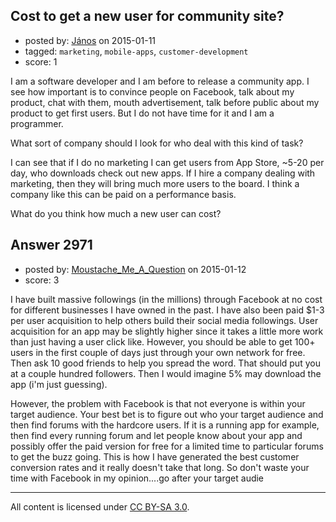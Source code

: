 ## Cost to get a new user for community site?

- posted by: [János](https://stackexchange.com/users/85903/j-nos) on 2015-01-11
- tagged: `marketing`, `mobile-apps`, `customer-development`
- score: 1

I am a software developer and I am before to release a community app. I see how important is to convince people on Facebook, talk about my product, chat with them, mouth advertisement, talk before public about my product to get first users. But I do not have time for it and I am a programmer. 

What sort of company should I look for who deal with this kind of task?

I can see that if I do no marketing I can get users from App Store, ~5-20 per day, who downloads check out new apps. If I hire a company dealing with marketing, then they will bring much more users to the board. I think a company like this can be paid on a performance basis. 

What do you think how much a new user can cost?


## Answer 2971

- posted by: [Moustache_Me_A_Question](https://stackexchange.com/users/4391602/moustache-me-a-question) on 2015-01-12
- score: 3

I have built massive followings (in the millions) through Facebook at no cost for different businesses I have owned in the past.  I have also been paid $1-3 per user acquisition to help others build their social media followings.  User acquisition for an app may be slightly higher since it takes a little more work than just having a user click like.  However, you should be able to get 100+ users in the first couple of days just through your own network for free.  Then ask 10 good friends to help you spread the word.  That should put you at a couple hundred followers.  Then I would imagine 5% may download the app (i'm just guessing).

However, the problem with Facebook is that not everyone is within your target audience.  Your best bet is to figure out who your target audience and then find forums with the hardcore users.  If it is a running app for example, then find every running forum and let people know about your app and possibly offer the paid version for free for a limited time to particular forums to get the buzz going.  This is how I have generated the best customer conversion rates and it really doesn't take that long.  So don't waste your time with Facebook in my opinion....go after your target audie



---

All content is licensed under [CC BY-SA 3.0](https://creativecommons.org/licenses/by-sa/3.0/).
